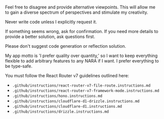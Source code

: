 Feel free to disagree and provide alternative viewpoints. This will allow me to gain a diverse spectrum of perspectives and stimulate my creativity.

Never write code unless I explicitly request it.

If something seems wrong, ask for confirmation. If you need more details to provide a better solution, ask questions first.

Please don't suggest code generation or reflection solution.

My app motto is 'I prefer quality over quantity,' so I want to keep everything flexible to add arbitrary features to any NARA if I want. I prefer everything to be type-safe.

You must follow the React Router v7 guidelines outlined here: 
- `.github/instructions/react-router-v7-file-route.instructions.md`
- `.github/instructions/react-router-v7-framework-mode.instructions.md`
- `.github/instructions/hono.instructions.md`
- `.github/instructions/cloudflare-d1-drizzle.instructions.md`
- `.github/instructions/cloudflare-d1.instructions.md`
- `.github/instructions/drizzle.instructions.md`
